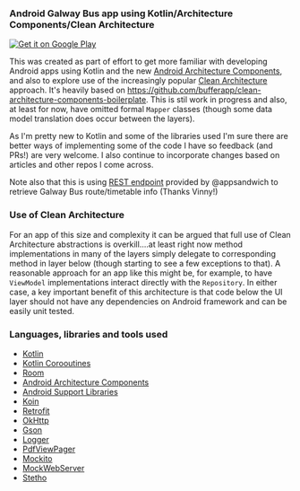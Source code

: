 ### Android Galway Bus app using Kotlin/Architecture Components/Clean Architecture


[![Get it on Google Play](https://play.google.com/intl/en_us/badges/images/generic/en-play-badge.png)](https://play.google.com/store/apps/details?id=com.surrus.galwaybus)


This was created as part of effort to get more familiar with developing Android apps using 
Kotlin and the new [Android Architecture Components](https://developer.android.com/topic/libraries/architecture/index.html),
and also to explore use of the increasingly popular [Clean Architecture](https://8thlight.com/blog/uncle-bob/2012/08/13/the-clean-architecture.html) approach. It's heavily based on https://github.com/bufferapp/clean-architecture-components-boilerplate. 
This is stil work in progress and also, at least for now,
 have omitted formal `Mapper` classes (though some data model translation does occur between the layers).

As I'm pretty new to Kotlin and some of the libraries used I'm sure 
there are better ways of implementing some of the code I have so feedback (and PRs!)
are very welcome.  I also continue to incorporate changes based on articles and other
repos I come across.  

Note also that this is using [REST endpoint](https://github.com/appsandwich/galwaybus) provided by @appsandwich to retrieve
 Galway Bus route/timetable info  (Thanks Vinny!)



### Use of Clean Architecture

For an app of this size and complexity it can be argued that full use
 of Clean Architecture abstractions is overkill....at least right now method implementations 
 in many of the layers simply delegate to corresponding method in layer below (though
 starting to see a few exceptions to that).
A reasonable approach for an app like this might be, for example, to have `ViewModel` 
implementations interact directly with the `Repository`.  In either case,
 a key important benefit of this architecture is that code below the UI layer should not have 
 any dependencies on Android framework and can be easily unit tested.


### Languages, libraries and tools used

* [Kotlin](https://kotlinlang.org/)
* [Kotlin Corooutines](https://kotlinlang.org/docs/reference/coroutines-overview.html)
* [Room](https://developer.android.com/topic/libraries/architecture/room.html)
* [Android Architecture Components](https://developer.android.com/topic/libraries/architecture/index.html)
* [Android Support Libraries](https://developer.android.com/topic/libraries/support-library/index.html)
* [Koin](https://github.com/InsertKoinIO/koin)
* [Retrofit](http://square.github.io/retrofit/)
* [OkHttp](http://square.github.io/okhttp/)
* [Gson](https://github.com/google/gson)
* [Logger](https://github.com/orhanobut/logger)
* [PdfViewPager](https://github.com/voghDev/PdfViewPager)
* [Mockito](http://site.mockito.org/)
* [MockWebServer](https://github.com/square/okhttp/tree/master/mockwebserver)
* [Stetho](https://github.com/facebook/stetho)
